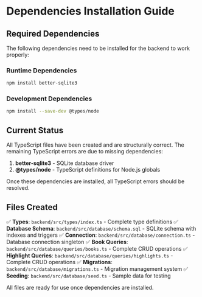 # Dependencies Installation Guide

## Required Dependencies

The following dependencies need to be installed for the backend to work properly:

### Runtime Dependencies
```bash
npm install better-sqlite3
```

### Development Dependencies
```bash
npm install --save-dev @types/node
```

## Current Status

All TypeScript files have been created and are structurally correct. The remaining TypeScript errors are due to missing dependencies:

1. **better-sqlite3** - SQLite database driver
2. **@types/node** - TypeScript definitions for Node.js globals

Once these dependencies are installed, all TypeScript errors should be resolved.

## Files Created

✅ **Types**: `backend/src/types/index.ts` - Complete type definitions
✅ **Database Schema**: `backend/src/database/schema.sql` - SQLite schema with indexes and triggers
✅ **Connection**: `backend/src/database/connection.ts` - Database connection singleton
✅ **Book Queries**: `backend/src/database/queries/books.ts` - Complete CRUD operations
✅ **Highlight Queries**: `backend/src/database/queries/highlights.ts` - Complete CRUD operations
✅ **Migrations**: `backend/src/database/migrations.ts` - Migration management system
✅ **Seeding**: `backend/src/database/seed.ts` - Sample data for testing

All files are ready for use once dependencies are installed.